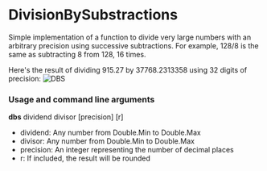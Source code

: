 # DivisionBySubstractions

Simple implementation of a function to divide very large numbers with an arbitrary precision using successive subtractions.
For example, 128/8 is the same as subtracting 8 from 128, 16 times.

Here's the result of dividing 915.27 by 37768.2313358 using 32 digits of precision:
![DBS](https://xfx.net/stackoverflow/dbs/dbs01.png)

### Usage and command line arguments
**dbs** dividend divisor [precision] [r]
* dividend: Any number from Double.Min to Double.Max
* divisor: Any number from Double.Min to Double.Max
* precision: An integer representing the number of decimal places
* r: If included, the result will be rounded
